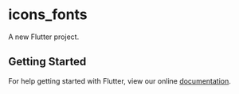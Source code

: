 # icons_fonts

A new Flutter project.

## Getting Started

For help getting started with Flutter, view our online
[documentation](https://flutter.io/).
